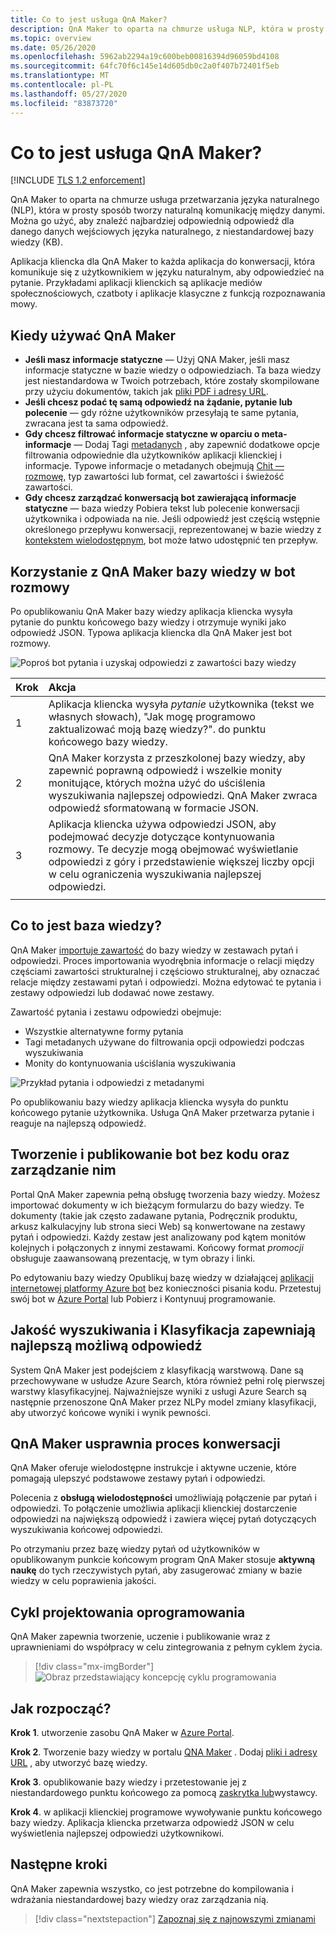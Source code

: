 ```yaml
---
title: Co to jest usługa QnA Maker?
description: QnA Maker to oparta na chmurze usługa NLP, która w prosty sposób tworzy naturalną komunikację między danymi. Można go użyć, aby znaleźć najbardziej odpowiednią odpowiedź dla danego danych wejściowych języka naturalnego, z niestandardowej bazy wiedzy (KB).
ms.topic: overview
ms.date: 05/26/2020
ms.openlocfilehash: 5962ab2294a19c600beb00816394d96059bd4108
ms.sourcegitcommit: 64fc70f6c145e14d605db0c2a0f407b72401f5eb
ms.translationtype: MT
ms.contentlocale: pl-PL
ms.lasthandoff: 05/27/2020
ms.locfileid: "83873720"
---
```

# <a name="what-is-the-qna-maker-service"></a>Co to jest usługa QnA Maker?

[!INCLUDE [TLS 1.2 enforcement](../../../../includes/cognitive-services-tls-announcement.md)]

QnA Maker to oparta na chmurze usługa przetwarzania języka naturalnego (NLP), która w prosty sposób tworzy naturalną komunikację między danymi. Można go użyć, aby znaleźć najbardziej odpowiednią odpowiedź dla danego danych wejściowych języka naturalnego, z niestandardowej bazy wiedzy (KB).

Aplikacja kliencka dla QnA Maker to każda aplikacja do konwersacji, która komunikuje się z użytkownikiem w języku naturalnym, aby odpowiedzieć na pytanie. Przykładami aplikacji klienckich są aplikacje mediów społecznościowych, czatboty i aplikacje klasyczne z funkcją rozpoznawania mowy.

## <a name="when-to-use-qna-maker"></a>Kiedy używać QnA Maker

* **Jeśli masz informacje statyczne** — Użyj QNA Maker, jeśli masz informacje statyczne w bazie wiedzy o odpowiedziach. Ta baza wiedzy jest niestandardowa w Twoich potrzebach, które zostały skompilowane przy użyciu dokumentów, takich jak [pliki PDF i adresy URL](../concepts/content-types.md).
* **Jeśli chcesz podać tę samą odpowiedź na żądanie, pytanie lub polecenie** — gdy różne użytkowników przesyłają te same pytania, zwracana jest ta sama odpowiedź.
* **Gdy chcesz filtrować informacje statyczne w oparciu o meta-informacje** — Dodaj Tagi [metadanych](../how-to/metadata-generateanswer-usage.md) , aby zapewnić dodatkowe opcje filtrowania odpowiednie dla użytkowników aplikacji klienckiej i informacje. Typowe informacje o metadanych obejmują [Chit — rozmowę](../how-to/chit-chat-knowledge-base.md), typ zawartości lub format, cel zawartości i świeżość zawartości.
* **Gdy chcesz zarządzać konwersacją bot zawierającą informacje statyczne** — baza wiedzy Pobiera tekst lub polecenie konwersacji użytkownika i odpowiada na nie. Jeśli odpowiedź jest częścią wstępnie określonego przepływu konwersacji, reprezentowanej w bazie wiedzy z [kontekstem wielodostępnym](../how-to/multiturn-conversation.md), bot może łatwo udostępnić ten przepływ.

## <a name="use-qna-maker-knowledge-base-in-a-chat-bot"></a>Korzystanie z QnA Maker bazy wiedzy w bot rozmowy

Po opublikowaniu QnA Maker bazy wiedzy aplikacja kliencka wysyła pytanie do punktu końcowego bazy wiedzy i otrzymuje wyniki jako odpowiedź JSON. Typowa aplikacja kliencka dla QnA Maker jest bot rozmowy.

![Poproś bot pytania i uzyskaj odpowiedzi z zawartości bazy wiedzy](../media/qnamaker-overview-learnabout/bot-chat-with-qnamaker.png)

|Krok|Akcja|
|:--|:--|
|1|Aplikacja kliencka wysyła _pytanie_ użytkownika (tekst we własnych słowach), "Jak mogę programowo zaktualizować moją bazę wiedzy?". do punktu końcowego bazy wiedzy.|
|2|QnA Maker korzysta z przeszkolonej bazy wiedzy, aby zapewnić poprawną odpowiedź i wszelkie monity monitujące, których można użyć do uściślenia wyszukiwania najlepszej odpowiedzi. QnA Maker zwraca odpowiedź sformatowaną w formacie JSON.|
|3|Aplikacja kliencka używa odpowiedzi JSON, aby podejmować decyzje dotyczące kontynuowania rozmowy. Te decyzje mogą obejmować wyświetlanie odpowiedzi z góry i przedstawienie większej liczby opcji w celu ograniczenia wyszukiwania najlepszej odpowiedzi. |
|||

## <a name="what-is-a-knowledge-base"></a>Co to jest baza wiedzy?

QnA Maker [importuje zawartość](../concepts/knowledge-base.md) do bazy wiedzy w zestawach pytań i odpowiedzi. Proces importowania wyodrębnia informacje o relacji między częściami zawartości strukturalnej i częściowo strukturalnej, aby oznaczać relacje między zestawami pytań i odpowiedzi. Można edytować te pytania i zestawy odpowiedzi lub dodawać nowe zestawy.

Zawartość pytania i zestawu odpowiedzi obejmuje:
* Wszystkie alternatywne formy pytania
* Tagi metadanych używane do filtrowania opcji odpowiedzi podczas wyszukiwania
* Monity do kontynuowania uściślania wyszukiwania

![Przykład pytania i odpowiedzi z metadanymi](../media/qnamaker-overview-learnabout/example-question-and-answer-with-metadata.png)

Po opublikowaniu bazy wiedzy aplikacja kliencka wysyła do punktu końcowego pytanie użytkownika. Usługa QnA Maker przetwarza pytanie i reaguje na najlepszą odpowiedź.

## <a name="create-manage-and-publish-to-a-bot-without-code"></a>Tworzenie i publikowanie bot bez kodu oraz zarządzanie nim

Portal QnA Maker zapewnia pełną obsługę tworzenia bazy wiedzy. Możesz importować dokumenty w ich bieżącym formularzu do bazy wiedzy. Te dokumenty (takie jak często zadawane pytania, Podręcznik produktu, arkusz kalkulacyjny lub strona sieci Web) są konwertowane na zestawy pytań i odpowiedzi. Każdy zestaw jest analizowany pod kątem monitów kolejnych i połączonych z innymi zestawami. Końcowy format _promocji_ obsługuje zaawansowaną prezentację, w tym obrazy i linki.

Po edytowaniu bazy wiedzy Opublikuj bazę wiedzy w działającej [aplikacji internetowej platformy Azure bot](https://azure.microsoft.com/services/bot-service/) bez konieczności pisania kodu. Przetestuj swój bot w [Azure Portal](https://portal.azure.com) lub Pobierz i Kontynuuj programowanie.

## <a name="search-quality-and-ranking-provides-the-best-possible-answer"></a>Jakość wyszukiwania i Klasyfikacja zapewniają najlepszą możliwą odpowiedź

System QnA Maker jest podejściem z klasyfikacją warstwową. Dane są przechowywane w usłudze Azure Search, która również pełni rolę pierwszej warstwy klasyfikacyjnej. Najważniejsze wyniki z usługi Azure Search są następnie przenoszone QnA Maker przez NLPy model zmiany klasyfikacji, aby utworzyć końcowe wyniki i wynik pewności.

## <a name="qna-maker-improves-the-conversation-process"></a>QnA Maker usprawnia proces konwersacji

QnA Maker oferuje wielodostępne instrukcje i aktywne uczenie, które pomagają ulepszyć podstawowe zestawy pytań i odpowiedzi.

Polecenia z **obsługą wielodostępności** umożliwiają połączenie par pytań i odpowiedzi. To połączenie umożliwia aplikacji klienckiej dostarczenie odpowiedzi na największą odpowiedź i zawiera więcej pytań dotyczących wyszukiwania końcowej odpowiedzi.

Po otrzymaniu przez bazę wiedzy pytań od użytkowników w opublikowanym punkcie końcowym program QnA Maker stosuje **aktywną naukę** do tych rzeczywistych pytań, aby zasugerować zmiany w bazie wiedzy w celu poprawienia jakości.

## <a name="development-lifecycle"></a>Cykl projektowania oprogramowania

QnA Maker zapewnia tworzenie, uczenie i publikowanie wraz z uprawnieniami do współpracy w celu zintegrowania z pełnym cyklem życia.

> [!div class="mx-imgBorder"]
> ![Obraz przedstawiający koncepcję cyklu programowania](../media/qnamaker-overview-learnabout/development-cycle.png)


## <a name="how-do-i-start"></a>Jak rozpocząć?

**Krok 1**. utworzenie zasobu QnA Maker w [Azure Portal](https://portal.azure.com).

**Krok 2**. Tworzenie bazy wiedzy w portalu [QNA Maker](https://www.qnamaker.ai) . Dodaj [pliki i adresy URL](../concepts/content-types.md) , aby utworzyć bazę wiedzy.

**Krok 3**. opublikowanie bazy wiedzy i przetestowanie jej z niestandardowego punktu końcowego za pomocą [zaskrytka lub](../Quickstarts/get-answer-from-knowledge-base-using-url-tool.md)wystawcy.

**Krok 4**. w aplikacji klienckiej programowe wywoływanie punktu końcowego bazy wiedzy. Aplikacja kliencka przetwarza odpowiedź JSON w celu wyświetlenia najlepszej odpowiedzi użytkownikowi.

## <a name="next-steps"></a>Następne kroki
QnA Maker zapewnia wszystko, co jest potrzebne do kompilowania i wdrażania niestandardowej bazy wiedzy oraz zarządzania nią.

> [!div class="nextstepaction"]
> [Zapoznaj się z najnowszymi zmianami](../whats-new.md)
